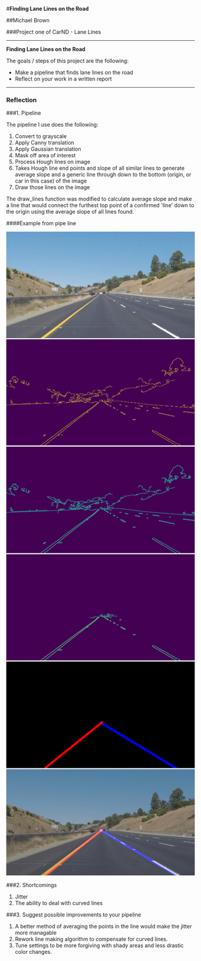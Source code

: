  #**Finding Lane Lines on the Road** 

##Michael Brown

###Project one of CarND - Lane Lines

---

**Finding Lane Lines on the Road**

The goals / steps of this project are the following:
* Make a pipeline that finds lane lines on the road
* Reflect on your work in a written report


[//]: # (Image References)

[image1]: ./examples/grayscale.jpg "Grayscale"
[image2]: ./example/original.jpg "Original"
[image3]: ./example/gradient.jpg "Gradient"
[image4]: ./example/gaussian.jpg "Gaussian"
[image5]: ./example/masked.jpg "Masked"
[image6]: ./example/hough.jpg "Hough"
[image7]: ./example/final.jpg "Final"


---

### Reflection

###1. Pipeline

The pipeline I use does the following:

1. Convert to grayscale
2. Apply Canny translation
3. Apply Gaussian translation
4. Mask off area of interest
5. Process Hough lines on image
6. Takes Hough line end points and slope of all similar lines to generate average slope and a generic line through down to the bottom (origin, or car in this case) of the image
7. Draw those lines on the image

The draw_lines function was modified to calculate average slope and make a line that would connect the furthest top point of a confirmed 'line' down to the origin using the average slope of all lines found.

####Example from pipe line

![alt text][image2]
![alt text][image3]
![alt text][image4]
![alt text][image5]
![alt text][image6]
![alt text][image7]


###2. Shortcomings


1. Jitter
2. The ability to deal with curved lines


###3. Suggest possible improvements to your pipeline

1. A better method of averaging the points in the line would make the jitter more managable
2. Rework line making algorithm to compensate for curved lines.
3. Tune settings to be more forgiving with shady areas and less drastic color changes.
